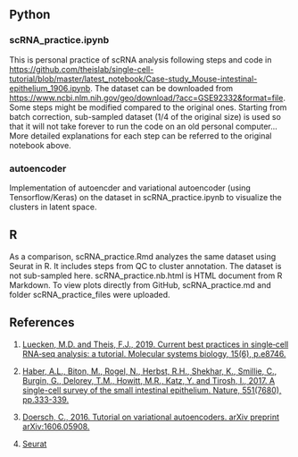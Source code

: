 ## Python

### scRNA_practice.ipynb

This is personal practice of scRNA analysis following steps and code in https://github.com/theislab/single-cell-tutorial/blob/master/latest_notebook/Case-study_Mouse-intestinal-epithelium_1906.ipynb. The dataset can be downloaded from https://www.ncbi.nlm.nih.gov/geo/download/?acc=GSE92332&format=file. Some steps might be modified compared to the original ones. Starting from batch correction, sub-sampled dataset (1/4 of the original size) is used so that it will not take forever to run the code on an old personal computer... More detailed explanations for each step can be referred to the original notebook above.

### autoencoder

Implementation of autoencder and variational autoencoder (using Tensorflow/Keras) on the dataset in scRNA_practice.ipynb to visualize the clusters in latent space.

## R
As a comparison, scRNA_practice.Rmd analyzes the same dataset using Seurat in R. It includes steps from QC to cluster annotation. The dataset is not sub-sampled here. scRNA_practice.nb.html is HTML document from R Markdown. To view plots directly from GitHub, scRNA_practice.md and folder scRNA_practice_files were uploaded.

## References
1. [Luecken, M.D. and Theis, F.J., 2019. Current best practices in single‐cell RNA‐seq analysis: a tutorial. Molecular systems biology, 15(6), p.e8746.](https://www.embopress.org/doi/full/10.15252/msb.20188746)

2. [Haber, A.L., Biton, M., Rogel, N., Herbst, R.H., Shekhar, K., Smillie, C., Burgin, G., Delorey, T.M., Howitt, M.R., Katz, Y. and Tirosh, I., 2017. A single-cell survey of the small intestinal epithelium. Nature, 551(7680), pp.333-339.](https://www.nature.com/articles/nature24489)

3. [Doersch, C., 2016. Tutorial on variational autoencoders. arXiv preprint arXiv:1606.05908.](https://arxiv.org/pdf/1606.05908.pdf)

4. [Seurat](https://satijalab.org/seurat/vignettes.html)